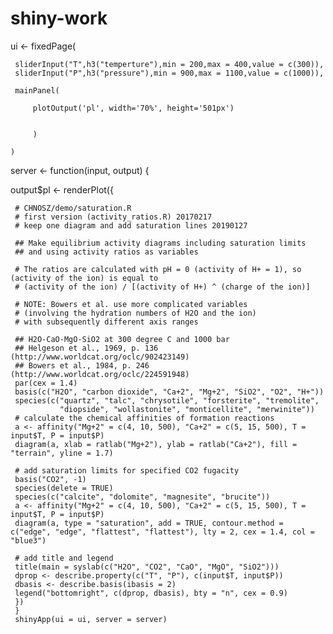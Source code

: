 # shiny-work
ui <- fixedPage(
       
     sliderInput("T",h3("temperture"),min = 200,max = 400,value = c(300)),
     sliderInput("P",h3("pressure"),min = 900,max = 1100,value = c(1000)),
          
     mainPanel(
        
         plotOutput('pl', width='70%', height='501px')
         
                     
         )
       
    )

server <- function(input, output) {

  output$pl <- renderPlot({

     # CHNOSZ/demo/saturation.R
     # first version (activity_ratios.R) 20170217
     # keep one diagram and add saturation lines 20190127
     
     ## Make equilibrium activity diagrams including saturation limits
     ## and using activity ratios as variables
     
     # The ratios are calculated with pH = 0 (activity of H+ = 1), so (activity of the ion) is equal to
     # (activity of the ion) / [(activity of H+) ^ (charge of the ion)]
     
     # NOTE: Bowers et al. use more complicated variables
     # (involving the hydration numbers of H2O and the ion)
     # with subsequently different axis ranges
     
     ## H2O-CaO-MgO-SiO2 at 300 degree C and 1000 bar
     ## Helgeson et al., 1969, p. 136 (http://www.worldcat.org/oclc/902423149)
     ## Bowers et al., 1984, p. 246 (http://www.worldcat.org/oclc/224591948)
     par(cex = 1.4)
     basis(c("H2O", "carbon dioxide", "Ca+2", "Mg+2", "SiO2", "O2", "H+"))
     species(c("quartz", "talc", "chrysotile", "forsterite", "tremolite",
               "diopside", "wollastonite", "monticellite", "merwinite"))
     # calculate the chemical affinities of formation reactions
     a <- affinity("Mg+2" = c(4, 10, 500), "Ca+2" = c(5, 15, 500), T = input$T, P = input$P)
     diagram(a, xlab = ratlab("Mg+2"), ylab = ratlab("Ca+2"), fill = "terrain", yline = 1.7)
     
     # add saturation limits for specified CO2 fugacity
     basis("CO2", -1)
     species(delete = TRUE)
     species(c("calcite", "dolomite", "magnesite", "brucite"))
     a <- affinity("Mg+2" = c(4, 10, 500), "Ca+2" = c(5, 15, 500), T = input$T, P = input$P)
     diagram(a, type = "saturation", add = TRUE, contour.method = c("edge", "edge", "flattest", "flattest"), lty = 2, cex = 1.4, col = "blue3")
     
     # add title and legend
     title(main = syslab(c("H2O", "CO2", "CaO", "MgO", "SiO2")))
     dprop <- describe.property(c("T", "P"), c(input$T, input$P))
     dbasis <- describe.basis(ibasis = 2)
     legend("bottomright", c(dprop, dbasis), bty = "n", cex = 0.9)                   
     })    
     } 
     shinyApp(ui = ui, server = server)
